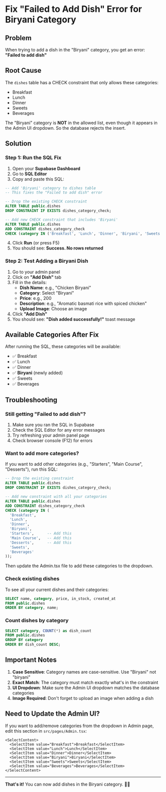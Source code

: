 # Fix "Failed to Add Dish" Error for Biryani Category

## Problem
When trying to add a dish in the "Biryani" category, you get an error: **"Failed to add dish"**

## Root Cause
The `dishes` table has a CHECK constraint that only allows these categories:
- Breakfast
- Lunch
- Dinner
- Sweets
- Beverages

The "Biryani" category is **NOT** in the allowed list, even though it appears in the Admin UI dropdown. So the database rejects the insert.

## Solution

### Step 1: Run the SQL Fix

1. Open your **Supabase Dashboard**
2. Go to **SQL Editor**
3. Copy and paste this SQL:

```sql
-- Add 'Biryani' category to dishes table
-- This fixes the "Failed to add dish" error

-- Drop the existing CHECK constraint
ALTER TABLE public.dishes 
DROP CONSTRAINT IF EXISTS dishes_category_check;

-- Add new CHECK constraint that includes 'Biryani'
ALTER TABLE public.dishes 
ADD CONSTRAINT dishes_category_check 
CHECK (category IN ('Breakfast', 'Lunch', 'Dinner', 'Biryani', 'Sweets', 'Beverages'));
```

4. Click **Run** (or press F5)
5. You should see: **Success. No rows returned**

### Step 2: Test Adding a Biryani Dish

1. Go to your admin panel
2. Click on **"Add Dish"** tab
3. Fill in the details:
   - **Dish Name**: e.g., "Chicken Biryani"
   - **Category**: Select "Biryani"
   - **Price**: e.g., 200
   - **Description**: e.g., "Aromatic basmati rice with spiced chicken"
   - **Upload Image**: Choose an image
4. Click **"Add Dish"**
5. You should see: **"Dish added successfully!"** toast message

## Available Categories After Fix

After running the SQL, these categories will be available:
- ✅ Breakfast
- ✅ Lunch
- ✅ Dinner
- ✅ **Biryani** (newly added)
- ✅ Sweets
- ✅ Beverages

## Troubleshooting

### Still getting "Failed to add dish"?
1. Make sure you ran the SQL in Supabase
2. Check the SQL Editor for any error messages
3. Try refreshing your admin panel page
4. Check browser console (F12) for errors

### Want to add more categories?
If you want to add other categories (e.g., "Starters", "Main Course", "Desserts"), run this SQL:

```sql
-- Drop the existing constraint
ALTER TABLE public.dishes 
DROP CONSTRAINT IF EXISTS dishes_category_check;

-- Add new constraint with all your categories
ALTER TABLE public.dishes 
ADD CONSTRAINT dishes_category_check 
CHECK (category IN (
  'Breakfast', 
  'Lunch', 
  'Dinner', 
  'Biryani', 
  'Starters',      -- Add this
  'Main Course',   -- Add this
  'Desserts',      -- Add this
  'Sweets', 
  'Beverages'
));
```

Then update the Admin.tsx file to add these categories to the dropdown.

### Check existing dishes
To see all your current dishes and their categories:
```sql
SELECT name, category, price, in_stock, created_at 
FROM public.dishes 
ORDER BY category, name;
```

### Count dishes by category
```sql
SELECT category, COUNT(*) as dish_count 
FROM public.dishes 
GROUP BY category 
ORDER BY dish_count DESC;
```

## Important Notes

1. **Case Sensitive**: Category names are case-sensitive. Use "Biryani" not "biryani"
2. **Exact Match**: The category must match exactly what's in the constraint
3. **UI Dropdown**: Make sure the Admin UI dropdown matches the database categories
4. **Image Required**: Don't forget to upload an image when adding a dish

## Need to Update the Admin UI?

If you want to add/remove categories from the dropdown in Admin page, edit this section in `src/pages/Admin.tsx`:

```tsx
<SelectContent>
  <SelectItem value="Breakfast">Breakfast</SelectItem>
  <SelectItem value="Lunch">Lunch</SelectItem>
  <SelectItem value="Dinner">Dinner</SelectItem>
  <SelectItem value="Biryani">Biryani</SelectItem>
  <SelectItem value="Sweets">Sweets</SelectItem>
  <SelectItem value="Beverages">Beverages</SelectItem>
</SelectContent>
```

---

**That's it!** You can now add dishes in the Biryani category. 🍛🎉
